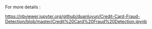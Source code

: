 
For more details :

https://nbviewer.jupyter.org/github/duanluyun/Credit-Card-Fraud-Detection/blob/master/Credit%20Card%20Fraud%20Detection.ipynb

